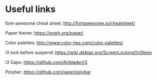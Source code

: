 # Useful links

font-awesome cheat sheet:
http://fontawesome.io/cheatsheet/

Paper theme:
https://snwh.org/paper/

Color palettes:
http://www.color-hex.com/color-palettes/

i3 lock before suspend:
https://wiki.debian.org/ScreenLockingOnSleep

i3 Gaps:
https://github.com/Airblader/i3

Polybar:
https://github.com/jaagr/polybar
